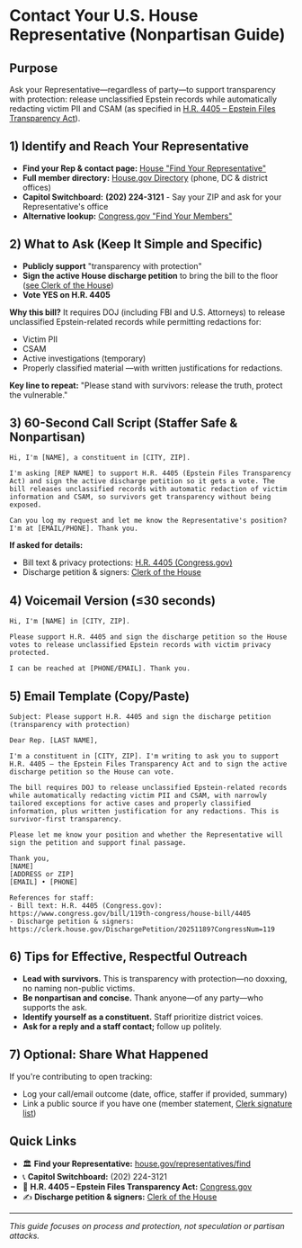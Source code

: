 # Contact Your U.S. House Representative (Nonpartisan Guide)

## Purpose
Ask your Representative—regardless of party—to support transparency with protection: release unclassified Epstein records while automatically redacting victim PII and CSAM (as specified in [H.R. 4405 – Epstein Files Transparency Act](https://www.congress.gov/bill/119th-congress/house-bill/4405)).

## 1) Identify and Reach Your Representative

- **Find your Rep & contact page:** [House "Find Your Representative"](https://www.house.gov/representatives/find-your-representative)
- **Full member directory:** [House.gov Directory](https://www.house.gov/representatives) (phone, DC & district offices)
- **Capitol Switchboard:** **(202) 224-3121** - Say your ZIP and ask for your Representative's office
- **Alternative lookup:** [Congress.gov "Find Your Members"](https://www.congress.gov/members/find-your-member)

## 2) What to Ask (Keep It Simple and Specific)

- **Publicly support** "transparency with protection"
- **Sign the active House discharge petition** to bring the bill to the floor ([see Clerk of the House](https://clerk.house.gov/DischargePetition/20251189?CongressNum=119))
- **Vote YES on H.R. 4405**

**Why this bill?** It requires DOJ (including FBI and U.S. Attorneys) to release unclassified Epstein-related records while permitting redactions for:
- Victim PII
- CSAM  
- Active investigations (temporary)
- Properly classified material
—with written justifications for redactions.

**Key line to repeat:** "Please stand with survivors: release the truth, protect the vulnerable."

## 3) 60-Second Call Script (Staffer Safe & Nonpartisan)

```
Hi, I'm [NAME], a constituent in [CITY, ZIP].

I'm asking [REP NAME] to support H.R. 4405 (Epstein Files Transparency Act) and sign the active discharge petition so it gets a vote. The bill releases unclassified records with automatic redaction of victim information and CSAM, so survivors get transparency without being exposed.

Can you log my request and let me know the Representative's position? I'm at [EMAIL/PHONE]. Thank you.
```

**If asked for details:**
- Bill text & privacy protections: [H.R. 4405 (Congress.gov)](https://www.congress.gov/bill/119th-congress/house-bill/4405)
- Discharge petition & signers: [Clerk of the House](https://clerk.house.gov/DischargePetition/20251189?CongressNum=119)

## 4) Voicemail Version (≤30 seconds)

```
Hi, I'm [NAME] in [CITY, ZIP].

Please support H.R. 4405 and sign the discharge petition so the House votes to release unclassified Epstein records with victim privacy protected.

I can be reached at [PHONE/EMAIL]. Thank you.
```

## 5) Email Template (Copy/Paste)

```
Subject: Please support H.R. 4405 and sign the discharge petition (transparency with protection)

Dear Rep. [LAST NAME],

I'm a constituent in [CITY, ZIP]. I'm writing to ask you to support H.R. 4405 – the Epstein Files Transparency Act and to sign the active discharge petition so the House can vote.

The bill requires DOJ to release unclassified Epstein-related records while automatically redacting victim PII and CSAM, with narrowly tailored exceptions for active cases and properly classified information, plus written justification for any redactions. This is survivor-first transparency.

Please let me know your position and whether the Representative will sign the petition and support final passage.

Thank you,
[NAME]
[ADDRESS or ZIP]
[EMAIL] • [PHONE]

References for staff:
- Bill text: H.R. 4405 (Congress.gov): https://www.congress.gov/bill/119th-congress/house-bill/4405
- Discharge petition & signers: https://clerk.house.gov/DischargePetition/20251189?CongressNum=119
```

## 6) Tips for Effective, Respectful Outreach

- **Lead with survivors.** This is transparency with protection—no doxxing, no naming non-public victims.
- **Be nonpartisan and concise.** Thank anyone—of any party—who supports the ask.
- **Identify yourself as a constituent.** Staff prioritize district voices.
- **Ask for a reply and a staff contact;** follow up politely.

## 7) Optional: Share What Happened

If you're contributing to open tracking:
- Log your call/email outcome (date, office, staffer if provided, summary)
- Link a public source if you have one (member statement, [Clerk signature list](https://clerk.house.gov/DischargePetition/20251189?CongressNum=119))

## Quick Links

- 🏛️ **Find your Representative:** [house.gov/representatives/find](https://www.house.gov/representatives/find-your-representative)
- 📞 **Capitol Switchboard:** (202) 224-3121
- 📄 **H.R. 4405 – Epstein Files Transparency Act:** [Congress.gov](https://www.congress.gov/bill/119th-congress/house-bill/4405)
- ✍️ **Discharge petition & signers:** [Clerk of the House](https://clerk.house.gov/DischargePetition/20251189?CongressNum=119)

---

*This guide focuses on process and protection, not speculation or partisan attacks.*